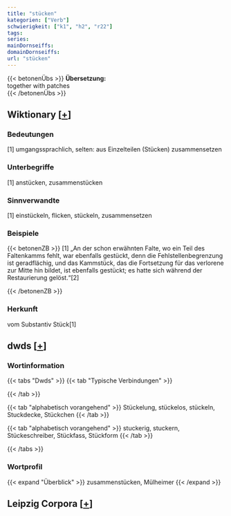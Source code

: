 ```yaml
---
title: "stücken"
kategorien: ["Verb"]
schwierigkeit: ["k1", "h2", "r22"]
tags:
series:
mainDornseiffs:
domainDornseiffs:
url: "stücken"
---
```


{{< betonenÜbs >}}
**Übersetzung:**  
together with patches  
{{< /betonenÜbs >}}

## Wiktionary [[+](https://de.wiktionary.org/wiki/stücken)]

### Bedeutungen
[1] umgangssprachlich, selten: aus Einzelteilen (Stücken) zusammensetzen  

### Unterbegriffe
[1] anstücken, zusammenstücken  

### Sinnverwandte
[1] einstückeln, flicken, stückeln, zusammensetzen  

### Beispiele
{{< betonenZB >}}
[1] „An der schon erwähnten Falte, wo ein Teil des Faltenkamms fehlt, war ebenfalls gestückt, denn die Fehlstellenbegrenzung ist geradflächig, und das Kammstück, das die Fortsetzung für das verlorene zur Mitte hin bildet, ist ebenfalls gestückt; es hatte sich während der Restaurierung gelöst.“[2]  

{{< /betonenZB >}}
### Herkunft
vom Substantiv Stück[1]  



## dwds [[+](https://www.dwds.de/wb/stücken)]

### Wortinformation
{{< tabs "Dwds" >}}
{{< tab "Typische Verbindungen" >}}

{{< /tab >}}

{{< tab "alphabetisch vorangehend" >}}
Stückelung, stückelos, stückeln, Stuckdecke, Stückchen
{{< /tab >}}

{{< tab "alphabetisch vorangehend" >}}
stuckerig, stuckern, Stückeschreiber, Stückfass, Stückform
{{< /tab >}}

{{< /tabs >}}

### Wortprofil
{{< expand "Überblick" >}} zusammenstücken, Mülheimer {{< /expand >}}

## Leipzig Corpora [[+](https://corpora.uni-leipzig.de/en/res?word=stücken&corpusId=deu_newscrawl-public_2018)]

